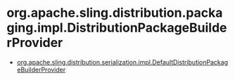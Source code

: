 # org.apache.sling.distribution.packaging.impl.DistributionPackageBuilderProvider

 * [org.apache.sling.distribution.serialization.impl.DefaultDistributionPackageBuilderProvider](./org/apache/sling/distribution/serialization/impl/DefaultDistributionPackageBuilderProvider.md)
